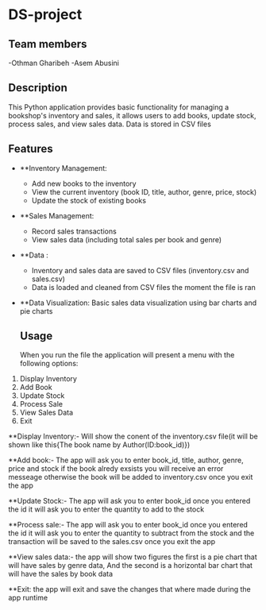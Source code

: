 # DS-project
## Team members
-Othman Gharibeh
-Asem Abusini
## Description

This Python application provides basic functionality for managing a bookshop's inventory and sales, it allows users to add books, update stock, process sales, and view sales data. Data is stored in CSV files 

## Features

- **Inventory Management:
    -   Add new books to the inventory
    -   View the current inventory (book ID, title, author, genre, price, stock)
    -   Update the stock of existing books
- **Sales Management:
    -   Record sales transactions
    -   View sales data (including total sales per book and genre)
- **Data :
    -   Inventory and sales data are saved to CSV files (inventory.csv and sales.csv)
    -   Data is loaded and cleaned from CSV files the moment the file is ran
      
- **Data Visualization: Basic sales data visualization using bar charts and pie charts

  ## Usage

  When you run the file the application will present a menu with the following options:

1.  Display Inventory
2.  Add Book
3.  Update Stock
4.  Process Sale
5.  View Sales Data
6.  Exit

**Display Inventory:-
  Will show the conent of the inventory.csv file(it will be shown like this{The book name by Author(ID:book_id)})

**Add book:-
  The app will ask you to enter book_id, title, author, genre, price and stock if the book alredy exsists you will receive an error messeage otherwise the book will be added to inventory.csv once you exit the app

**Update Stock:-
  The app will ask you to enter book_id once you entered the id it will ask you to enter the quantity to add to the stock

**Process sale:-
  The app will ask you to enter book_id once you entered the id it will ask you to enter the quantity to subtract from the stock and the transaction will be saved to the sales.csv once you exit the app

**View sales data:-
  the app will show two figures the first is a pie chart that will have sales by genre data, And the second is a horizontal bar chart that will have the sales by book data

**Exit:
  the app will exit and save the changes that where made during the app runtime
